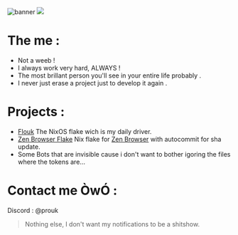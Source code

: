 ![banner](https://github.com/Prouk/Prouk/assets/21678081/37b49535-0857-47ab-a9f3-ff920819ffab)
![](https://komarev.com/ghpvc/?username=Prouk)
# The me : 

- Not a weeb ! 
- I always work very hard, ALWAYS !
- The most brillant person you'll see in your entire life probably .
- I never just erase a project just to develop it again .

# Projects :

- [Flouk](https://github.com/Prouk/Flouk) The NixOS flake wich is my daily driver.
- [Zen Browser Flake](https://github.com/Prouk/zen-browser-flake) Nix flake for [Zen Browser](https://zen-browser.app/) with autocommit for sha update.
- Some Bots that are invisible cause i don't want to bother igoring the files where the tokens are...

# Contact me ÒwÓ :

Discord : @prouk
> Nothing else, I don't want my notifications to be a shitshow.
